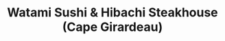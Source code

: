 ---
layout: place
title: Watami Sushi & Hibachi Steakhouse (Cape Girardeau)
permalink: /missouri/cape-girardeau/watami-sushi-hibachi-steakhouse-cape-girardeau.html
stateAbbr: MO
stateName: Missouri
cityName: Cape Girardeau
seo:
  type: restaurant
  links: http://www.watamisushimo.com/
place_id: ChIJF6W38waId4gRuPfD1POkgrM
photos:
  - name: >-
      places/ChIJF6W38waId4gRuPfD1POkgrM/photos/AeeoHcJoJ2iZS0d2CaZRgzeI3CHvOGmQI01pwhAu-N5K753r2Dbc-XRBLD0ao6HWRuUaE73WhAEKCBQ0_6D7ejow9JcirpQShtnOc-kR7ULdmmhhFP347ySTPZkgH3fqONjcYCZPr4kJJxh1YnGziKjhjt3evMJDimFwd9CGxeenXthFb9Yt8SYdiOoyHntui9_m-v_bzdezYUzh5VIh1Izh1ff3QsNihFDrAsBWYXZhEjbBqkZ8w3uR8hFFGQefDM-UHxpglsp9btMNAVyJ0mIPaucT1Q1xb3R22dNpbV5GNDmdfAOlfzECRi1uFT7ogGrZClm7XZ0ydb9BB50Jp1Fm81pCPktsb34KsHHf2NpzWraRJ8NNei_DdKUcFV4DCguqqZQqOZgBG39qBzIDHgDcXJDAEnumDaURrbcZOhn5I7zwalY
    widthPx: 4032
    heightPx: 3024
    authorAttributions:
      - displayName: Gary Samaniego
        uri: https://maps.google.com/maps/contrib/106197898774737984482
        photoUri: >-
          https://lh3.googleusercontent.com/a-/ALV-UjU8oNUP3AzsGmgT9ldl1nztztChh2wPZuMPR40G1ihA0NjecLnd=s100-p-k-no-mo
    flagContentUri: >-
      https://www.google.com/local/imagery/report/?cb_client=maps_api_places.places_api&image_key=!1e10!2sCIHM0ogKEICAgIDRiIeHhwE&hl=en-US
    googleMapsUri: >-
      https://www.google.com/maps/place//data=!3m4!1e2!3m2!1sCIHM0ogKEICAgIDRiIeHhwE!2e10!4m2!3m1!1s0x88778806f3b7a517:0xb382a4f3d4c3f7b8
  - name: >-
      places/ChIJF6W38waId4gRuPfD1POkgrM/photos/AeeoHcKNLTB4gaJbsSuoInOK_5QVgfGww_4js9PxNPY87TCPij3w8yGm_M6NJE6vF65VGOxPEtLHLYU0_DdeLHfpd5kA2R1BH3WJjsKwMv-o8XkCYIwAT_eRe3XI0fsvxiYWFx8B9vIy5IYCoiT8V3gAq__6-pw0o1CsQ3UWvcw_HfUyMa7hwQVOFAy4MlRS2P8PXxmhPQ1nsBNtygks8Ooy3sAFzPDCr6y3HpMNA6pCmpB3MkhVEq4eK3rXKo3DzintE5LvEFhbcO9WnHCE8-KWK-2E-Per4_o0jAocWSqbEN8-ZA
    widthPx: 4032
    heightPx: 3024
    authorAttributions:
      - displayName: Watami Sushi & Hibachi Steakhouse (Cape Girardeau)
        uri: https://maps.google.com/maps/contrib/107202660201905794751
        photoUri: >-
          https://lh3.googleusercontent.com/a-/ALV-UjXCGOGzb2x1-pgW4pNWu68sXQapEvy59FdR3RBO5khe6paJ7gJc=s100-p-k-no-mo
    flagContentUri: >-
      https://www.google.com/local/imagery/report/?cb_client=maps_api_places.places_api&image_key=!1e10!2sAF1QipNNqQKSULR7G5TpeeIGRz_KH7DT7wvW62Wjk3qX&hl=en-US
    googleMapsUri: >-
      https://www.google.com/maps/place//data=!3m4!1e2!3m2!1sAF1QipNNqQKSULR7G5TpeeIGRz_KH7DT7wvW62Wjk3qX!2e10!4m2!3m1!1s0x88778806f3b7a517:0xb382a4f3d4c3f7b8
  - name: >-
      places/ChIJF6W38waId4gRuPfD1POkgrM/photos/AeeoHcIQ5CLbx7STLzvhRH9xFH4kK5JKEv2umyq2kF4OUfwy57txNk0SCrxPywUicWXumsDxRl47AAyERTeWEfVA4KmTmtFJeJFw0Dmx8lkCMVAonILBC4RWqD0TyxO-120H_kD-5LLJzDabVnyfqFv13a8HOYwu0Ma50BoKSVnzH52gxyHl-138oKvrM4yv2Gi-mYQmKzKSpTrTGrkncl0Lo_TtF6wAHEP4AGZB0z-22kWx9CAQQBFF-OzOsxndCghdoU7HprM2v4--bm-5HqeWl_CGv3KP2QFcO5IVbKg-UM4WnZK9YwKlcIQMvQ8C8ECnuCzb5uS2apTBqX1lRJosrY34M9rAAZEl18RAXD0bS-gUu560j8UEXQKtRbnsNfDaRtR3khePThSTTinDg4orkQ7lw8Tyl_8F6ZhW5jS-pCU
    widthPx: 4000
    heightPx: 2252
    authorAttributions:
      - displayName: Jeff Iberg (jefeOscuro)
        uri: https://maps.google.com/maps/contrib/102533168251609186250
        photoUri: >-
          https://lh3.googleusercontent.com/a-/ALV-UjV8PT6mZOSim2wnv69_RfTB8K0IUJvqCqa2UZhGbNtU70RIGbEp=s100-p-k-no-mo
    flagContentUri: >-
      https://www.google.com/local/imagery/report/?cb_client=maps_api_places.places_api&image_key=!1e10!2sCIHM0ogKEICAgICLz7SrGQ&hl=en-US
    googleMapsUri: >-
      https://www.google.com/maps/place//data=!3m4!1e2!3m2!1sCIHM0ogKEICAgICLz7SrGQ!2e10!4m2!3m1!1s0x88778806f3b7a517:0xb382a4f3d4c3f7b8
  - name: >-
      places/ChIJF6W38waId4gRuPfD1POkgrM/photos/AeeoHcKx3_aUcGwit8hmUEpHCzMRPB0st9b2BPgcotULpPoxMvodi4Y_pvuuot8PtqaRR6YypoqKWEadwwVqJuX0h0ox4_lgOVZuv9Yw6PjRny75RhBCPtyQF1HG--8EazZ7rUjbvjnGjP-iyH_yZROCKXPVba_G3zf_5I1GSq1HyjWM8RsYr2cqhyme9ga7vPRPDY_zkBPUXLlbBegVwax3UhH8FeFH-b7kT3PTc_K-7srcE-JHimDsYqFrgjAbvGJZTJcTpCGfbXxHEUR66GFMfCFe-9wKYgDeADeyr3MY1238Wbq0CoavWPOcguCK8ibhma0m7N5PbPxbi2lEp7zoX34qZe36HGJP3lvFJWP5cMb4b7THMtuteLvQprTLMcoC2XfVFpxskcKbIGP40ksQPQ9k0QqrlIWz-YXU1E7d1YmYhQ
    widthPx: 4080
    heightPx: 3060
    authorAttributions:
      - displayName: Allyson Sutton
        uri: https://maps.google.com/maps/contrib/115388031790064212846
        photoUri: >-
          https://lh3.googleusercontent.com/a-/ALV-UjUh8fkwsjJjripiF7rI-jceVfydAnzSSJZ0575O5wn3krLXFq0Atg=s100-p-k-no-mo
    flagContentUri: >-
      https://www.google.com/local/imagery/report/?cb_client=maps_api_places.places_api&image_key=!1e10!2sCIHM0ogKEICAgIC9i9DVGA&hl=en-US
    googleMapsUri: >-
      https://www.google.com/maps/place//data=!3m4!1e2!3m2!1sCIHM0ogKEICAgIC9i9DVGA!2e10!4m2!3m1!1s0x88778806f3b7a517:0xb382a4f3d4c3f7b8
  - name: >-
      places/ChIJF6W38waId4gRuPfD1POkgrM/photos/AeeoHcLBNn3_vU868cqrNyvvXZdE_opAGMfg8sT2d-8IHPhaPbeE_9b9GDU_k6viysEB6Nm1xgTdvcAUXPWQkh87C2b8ooCJ28NtrYSgwGBRGOVaSg91Sqi92RWGSknJWJJxtd15lU1_qbVHlijDbp7JbUvcIJtNoXTg-fiuoF6m0vjZZC5GFhEUeG2hq6_AZ0gFT5uiufwhebH_wFbnM03EhW9AV5WoZpJaKUbvR1Hmwgo9skzl1W6JU-0Qrc5vu-c_lCjdvhniwv50ODIgJfQlddrXqdjc_YIzV1SQxKZj2HmDj_ecZCbJGdRORKuokZDHndq8LYLA7zI4ApD9SNo7sDQIHDa6-CTopurSi3cDVRXB6P2mJXZvVFICu11yhY_RyEeMp-_haRXNC68KukCwtleyLP_ShsML6BcRTGTfUG7ma3k
    widthPx: 3024
    heightPx: 4032
    authorAttributions:
      - displayName: Liv
        uri: https://maps.google.com/maps/contrib/105736447865705707248
        photoUri: >-
          https://lh3.googleusercontent.com/a/ACg8ocIGLWZhw2RKsCi6_R5rI0V6mDyZPE0-2r_oXz1IC9OXIk_M2Q=s100-p-k-no-mo
    flagContentUri: >-
      https://www.google.com/local/imagery/report/?cb_client=maps_api_places.places_api&image_key=!1e10!2sCIHM0ogKEICAgMDQqc3jmAE&hl=en-US
    googleMapsUri: >-
      https://www.google.com/maps/place//data=!3m4!1e2!3m2!1sCIHM0ogKEICAgMDQqc3jmAE!2e10!4m2!3m1!1s0x88778806f3b7a517:0xb382a4f3d4c3f7b8
  - name: >-
      places/ChIJF6W38waId4gRuPfD1POkgrM/photos/AeeoHcL_sKEd-w_hrvKGs-EOoyNswbyqWiQWSaxTy4La9HJxIW4Hd138PHBLCyPGguwOINIMMmgpek-PZf_YWFjjIVw7i94gsnUqveUYHwE_QewFjrVr22y4qtpGkeG82IJO6YLeF76_hHDaBNHPyS9NrghDxOI4HR8MeDGBMAjCwez4AKWxY6017Oca2Fr4_sq9mM8oHESIAVTMUTpPbeHA20dByIg-Rt1it0D_fmSABjpE70Is997joHR_ZwDv-FCtrcWf-cXesUvR064iPcpyaJ8EGJ1Ss5I3eZ7uggq5dJbBD7nU-23espYZTiZQ-FlLVP1sEPrxBtNB96AeGrQQMuNV91lexrdO_ECbe9oCw_s6O-HLyXWmpZ7HwRgAvifrkTkMPoOip_rbp8yHpDrLojQ_5lw9xHhCsCNW45ZeVXQCUyYw
    widthPx: 4032
    heightPx: 3024
    authorAttributions:
      - displayName: The Dobermom
        uri: https://maps.google.com/maps/contrib/116936465721376257971
        photoUri: >-
          https://lh3.googleusercontent.com/a-/ALV-UjVqYapPi4OW6iww-xEkXXJ3f9eLpsZQ2BEae79Q6uQElx3N_RhU=s100-p-k-no-mo
    flagContentUri: >-
      https://www.google.com/local/imagery/report/?cb_client=maps_api_places.places_api&image_key=!1e10!2sCIHM0ogKEICAgICdkM6O0wE&hl=en-US
    googleMapsUri: >-
      https://www.google.com/maps/place//data=!3m4!1e2!3m2!1sCIHM0ogKEICAgICdkM6O0wE!2e10!4m2!3m1!1s0x88778806f3b7a517:0xb382a4f3d4c3f7b8
  - name: >-
      places/ChIJF6W38waId4gRuPfD1POkgrM/photos/AeeoHcIszliL2t-tGIdmQhGWhmRAY5IGA6miUds4oGfNYEcUs-855mmTO2YnpEzAxrVcrqMS1KQwd9kaMxmBu63Zf80w9x3sPRBItov_XZkOsRxJCUG6EWw33AmbrheF3k2XKzQBvxE_cqrFdKDZhP4Xcm9Ij8Act_qa40z-qXEpfxKG60XrToWgK8PdavfhbM2BWeo0-dZsDpKNE6sAxgBhxOXOHlqYouygQsyF0ArHEJD9iDUcHiOHV6emGLdTpi-cjdB4mJS3iNN0f_TwfYUi_DMe_Eo_lr02KXjiULCwkwQ_XxLFX4wXoEWyn6iYIxiEiK7VP5aLabUS_BM5EAvHVIt7VLVqb6VjPvtMDIaXEpkUdSj2w44wB8k2FJjcMB6ftKc4ZwJG_hdCZcjcrc0fUCZYpEEo8iuokp86we0dFKBG5Hp7
    widthPx: 3024
    heightPx: 4032
    authorAttributions:
      - displayName: Nick S
        uri: https://maps.google.com/maps/contrib/107438936403694103711
        photoUri: >-
          https://lh3.googleusercontent.com/a-/ALV-UjWye1opU6i45n1TPNROYZ7tjBMHEyhEcatRcGTwhEdV-MEnYf3V=s100-p-k-no-mo
    flagContentUri: >-
      https://www.google.com/local/imagery/report/?cb_client=maps_api_places.places_api&image_key=!1e10!2sCIHM0ogKEICAgMDQycGRvAE&hl=en-US
    googleMapsUri: >-
      https://www.google.com/maps/place//data=!3m4!1e2!3m2!1sCIHM0ogKEICAgMDQycGRvAE!2e10!4m2!3m1!1s0x88778806f3b7a517:0xb382a4f3d4c3f7b8
  - name: >-
      places/ChIJF6W38waId4gRuPfD1POkgrM/photos/AeeoHcK16Wsh0kc385yHvIa0uwH-ptZa4GsJSntfaTepm5Xb-KtVTO9rkKx1_XBAuGDe4wz_S0D4NQZIn4RqHIkJyf0GIENafx6WFPaupCHm2oLnS5aYWKRi0sArhQTSqe5zcV_kcuw07QPfo3Kf6EKXnTZhD_pFbEqQ0LCy8xJvLbARJonPmApZ8Owhe6NBoiUv3ql4GtBOwfGDr6FrceV29bSmj_fRmFtYx1ZIrI8ed53iYQKYiQ98r89ooq568U-mAJ3F9TCytzbYyHMAGd27woqAbjZm0aThDDg7xE2dLBDKDiT2XEJL6JDqm56rPrPIKe1SxcW3Ep1NGs1FbWT540u_fBNhfckXPv-Xys8lP40N7KFbDP5vbjzU6lCRlUjXdfCNUVjIH-3bOWjkMkz2mPbdGuHLHrJcyjLi43T4dMn0bvoy
    widthPx: 3024
    heightPx: 4032
    authorAttributions:
      - displayName: Nick S
        uri: https://maps.google.com/maps/contrib/107438936403694103711
        photoUri: >-
          https://lh3.googleusercontent.com/a-/ALV-UjWye1opU6i45n1TPNROYZ7tjBMHEyhEcatRcGTwhEdV-MEnYf3V=s100-p-k-no-mo
    flagContentUri: >-
      https://www.google.com/local/imagery/report/?cb_client=maps_api_places.places_api&image_key=!1e10!2sCIHM0ogKEICAgMDQyYmxqQE&hl=en-US
    googleMapsUri: >-
      https://www.google.com/maps/place//data=!3m4!1e2!3m2!1sCIHM0ogKEICAgMDQyYmxqQE!2e10!4m2!3m1!1s0x88778806f3b7a517:0xb382a4f3d4c3f7b8
  - name: >-
      places/ChIJF6W38waId4gRuPfD1POkgrM/photos/AeeoHcK0X-4qDN6Ge0IVOUEOCsb1r-KG8QXr15VEUHNRBSiLRBp83AD5P6-XdxtbFa4E12mzigfjInzRAhaUf7ERVtckFhskvkE6Fq-YeQbaDbAbS5DBS6_XQZjoJA8O370et4iLPFvEdl44x4mRqAjFZntV6Fb7U2LQRZtF3mFMvCZf0Dy4JWHEOyjdQVebsKQeng7PxFHrFJVHqILZ4pjWR061bhwk_NHOmhy6t8jx-O9gRasRENW9wNEL736p5A-iYUED8ZPMFGdgPSn7FUhtM6pJwHLIJYzkLYdK4KjBc9gtWUo75QkCdR36WllMd4mhD3JHBjAtrqylm3AtZs6otoYJdAVUxhqXSuppTe8ceK1fo3NTVuAhnkn4b641m1UkqWWY1Nt-s3Xla31Qrr8k_uoa40rLBI5LtNtm2GXsUurkJA
    widthPx: 3000
    heightPx: 4000
    authorAttributions:
      - displayName: David Waun
        uri: https://maps.google.com/maps/contrib/102762185889970037913
        photoUri: >-
          https://lh3.googleusercontent.com/a/ACg8ocIEe3n7fJYapMd20VZICSC6wr6sYQtnXOLTviWQu6sWKjwgdA=s100-p-k-no-mo
    flagContentUri: >-
      https://www.google.com/local/imagery/report/?cb_client=maps_api_places.places_api&image_key=!1e10!2sCIHM0ogKEICAgICF7b_6cg&hl=en-US
    googleMapsUri: >-
      https://www.google.com/maps/place//data=!3m4!1e2!3m2!1sCIHM0ogKEICAgICF7b_6cg!2e10!4m2!3m1!1s0x88778806f3b7a517:0xb382a4f3d4c3f7b8
  - name: >-
      places/ChIJF6W38waId4gRuPfD1POkgrM/photos/AeeoHcLwnrxZ_BBz5jzUOodBE8l1IDNfEKU3ydLiF453KJIXqF_0k4yPVQSe8dEPtytvGBSmV52Fk4kwa54Wrnm2EiJCigvW8xfL0vxZB-UWdcn7qpuFkLnCv5Llmy-dLJZU30Mxab6ZTP66H0kGFuqFTQRlw1g6sWLc4SKk5QFeR8gMasmnBE7qPgJT3N74zy7TbRCgvZV5JYQIVadKdQgqH9WXesQ9W0fDVEPm3k69MFnfz1bOaKbM3BIlsYqeukIt4reALSbbB8oVsjSq0U3U5MheoOcS8Wvs1TLTal4-WGopZhvqCfLyl7evlUf_HG7dxn4cqWTJGYxfSK8ydUD_0Yd7HmwL7EmsMKpSP1fyQTK_AUkfNhiCW3MG2i5MdaKy5yc0tpW_50pR0vZYTjsr6Bkn2TgrzyzA_raZCIqwKq5BcLvt
    widthPx: 4032
    heightPx: 3024
    authorAttributions:
      - displayName: Liv
        uri: https://maps.google.com/maps/contrib/105736447865705707248
        photoUri: >-
          https://lh3.googleusercontent.com/a/ACg8ocIGLWZhw2RKsCi6_R5rI0V6mDyZPE0-2r_oXz1IC9OXIk_M2Q=s100-p-k-no-mo
    flagContentUri: >-
      https://www.google.com/local/imagery/report/?cb_client=maps_api_places.places_api&image_key=!1e10!2sCIHM0ogKEICAgMDQqc3jxAE&hl=en-US
    googleMapsUri: >-
      https://www.google.com/maps/place//data=!3m4!1e2!3m2!1sCIHM0ogKEICAgMDQqc3jxAE!2e10!4m2!3m1!1s0x88778806f3b7a517:0xb382a4f3d4c3f7b8
address: 45 S Kingshighway, Cape Girardeau, MO 63703, USA
street: 45 S Kingshighway
city: Cape Girardeau
state: MO
zip: '63703'
country: USA
neighborhood: null
latitude: '37.303926'
longitude: '-89.552969'
accessibility_options:
  wheelchairAccessibleParking: true
  wheelchairAccessibleEntrance: true
  wheelchairAccessibleRestroom: true
  wheelchairAccessibleSeating: true
business_status: OPERATIONAL
name: Watami Sushi & Hibachi Steakhouse (Cape Girardeau)
google_maps_links:
  directionsUri: >-
    https://www.google.com/maps/dir//''/data=!4m7!4m6!1m1!4e2!1m2!1m1!1s0x88778806f3b7a517:0xb382a4f3d4c3f7b8!3e0
  placeUri: https://maps.google.com/?cid=12935082446915106744
  writeAReviewUri: >-
    https://www.google.com/maps/place//data=!4m3!3m2!1s0x88778806f3b7a517:0xb382a4f3d4c3f7b8!12e1
  reviewsUri: >-
    https://www.google.com/maps/place//data=!4m4!3m3!1s0x88778806f3b7a517:0xb382a4f3d4c3f7b8!9m1!1b1
  photosUri: >-
    https://www.google.com/maps/place//data=!4m3!3m2!1s0x88778806f3b7a517:0xb382a4f3d4c3f7b8!10e5
primary_type: Japanese Restaurant
opening_hours:
  openNow: true
  periods:
    - open:
        day: 0
        hour: 12
        minute: 0
      close:
        day: 0
        hour: 20
        minute: 30
    - open:
        day: 1
        hour: 11
        minute: 0
      close:
        day: 1
        hour: 21
        minute: 15
    - open:
        day: 2
        hour: 11
        minute: 0
      close:
        day: 2
        hour: 21
        minute: 15
    - open:
        day: 3
        hour: 11
        minute: 0
      close:
        day: 3
        hour: 21
        minute: 15
    - open:
        day: 4
        hour: 11
        minute: 0
      close:
        day: 4
        hour: 21
        minute: 15
    - open:
        day: 5
        hour: 11
        minute: 0
      close:
        day: 5
        hour: 22
        minute: 15
    - open:
        day: 6
        hour: 11
        minute: 0
      close:
        day: 6
        hour: 22
        minute: 15
  weekdayDescriptions:
    - 'Monday: 11:00 AM – 9:15 PM'
    - 'Tuesday: 11:00 AM – 9:15 PM'
    - 'Wednesday: 11:00 AM – 9:15 PM'
    - 'Thursday: 11:00 AM – 9:15 PM'
    - 'Friday: 11:00 AM – 10:15 PM'
    - 'Saturday: 11:00 AM – 10:15 PM'
    - 'Sunday: 12:00 – 8:30 PM'
  nextCloseTime: '2025-05-04T03:15:00Z'
secondary_opening_hours:
  regular:
    weekdayDescriptions: null
    type: null
  current:
    weekdayDescriptions: null
    type: null
phone: (573) 332-0688
price_level: PRICE_LEVEL_MODERATE
price_range: null
rating: '4.5'
rating_count: 789
website: http://www.watamisushimo.com/
description: >-
  Discover Watami Sushi in Cape Girardeau, MO$$$Watami Sushi & Hibachi
  Steakhouse in Cape Girardeau, MO, brings authentic Japanese flavors to the
  heart of the Midwest with its fresh sushi rolls and sizzling hibachi dishes.
  This welcoming spot features a variety of options including sake and creative
  cocktails, making it a go-to choice for those seeking Japanese cuisine near
  you. The restaurant boasts accessible features like wheelchair-friendly
  entrances and seating, ensuring a comfortable experience for all diners. With
  its operational hours extending into the evening, it's ideal for casual
  lunches or dinners, complemented by a lively atmosphere that highlights
  top-rated sushi preparations.
generative_summary: >-
  Discover Watami Sushi in Cape Girardeau, MO$$$Watami Sushi & Hibachi
  Steakhouse in Cape Girardeau, MO, brings authentic Japanese flavors to the
  heart of the Midwest with its fresh sushi rolls and sizzling hibachi dishes.
  This welcoming spot features a variety of options including sake and creative
  cocktails, making it a go-to choice for those seeking Japanese cuisine near
  you. The restaurant boasts accessible features like wheelchair-friendly
  entrances and seating, ensuring a comfortable experience for all diners. With
  its operational hours extending into the evening, it's ideal for casual
  lunches or dinners, complemented by a lively atmosphere that highlights
  top-rated sushi preparations.
generative_disclosure: Summarized by AI using the Grok-3-Mini model.
reviews: null
review_summary: >-
  What Visitors Love About This Spot$$$Folks around Cape Girardeau often rave
  about the fresh and flavorful sushi offerings at this popular Japanese
  restaurant, with many highlighting the variety and quality that keep them
  coming back. Diners appreciate the solid hibachi experience and overall vibe,
  noting that the service adds to the enjoyable meal without any major hiccups.
  Based on the high ratings, it's clear that the spot delivers on tasty dishes
  and a relaxed setting, making it a favorite for groups or solo outings when
  you're in the mood for reliable Japanese eats. While opinions vary as with any
  place, the general buzz leans positive, emphasizing great value for those
  exploring sushi restaurants nearby. All in all, it's a solid pick if you're
  hunting for dependable flavors that satisfy without breaking the bank.
review_disclosure: Summarized by AI using the Grok-3-Mini model.
parking_options: null
payment_options: null
allow_dogs: null
curbside_pickup: null
delivery: null
dine_in: null
good_for_children: null
good_for_groups: null
good_for_sports: null
live_music: null
menu_for_children: null
outdoor_seating: null
reservable: null
restroom: null
serves_beer: null
serves_breakfast: null
serves_brunch: null
serves_cocktails: null
serves_coffee: null
serves_dinner: null
serves_dessert: null
serves_lunch: null
serves_vegetarian_food: null
serves_wine: null
takeout: null
update_category: enterprise
places_description: null

---